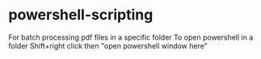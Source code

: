 # powershell-scripting
For batch processing pdf files in a specific folder
    To open powershell in a folder Shift+right click then "open powershell window here"
    
   
